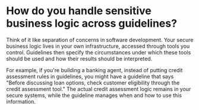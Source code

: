 # How do you handle sensitive business logic across guidelines?

Think of it like separation of concerns in software development. Your secure business logic lives in your own infrastructure, accessed through tools you control. Guidelines then specify the circumstances under which these tools should be used and how their results should be interpreted.

For example, if you're building a banking agent, instead of putting credit assessment rules in guidelines, you might have a guideline that says "Before discussing loan options, check customer eligibility through the credit assessment tool." The actual credit assessment logic remains in your secure systems, while the guideline manages when and how to use this information.
